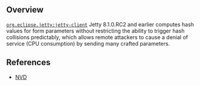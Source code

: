 ## Overview
[`org.eclipse.jetty:jetty-client`](http://search.maven.org/#search%7Cga%7C1%7Ca%3A%22jetty-client%22)
Jetty 8.1.0.RC2 and earlier computes hash values for form parameters without restricting the ability to trigger hash collisions predictably, which allows remote attackers to cause a denial of service (CPU consumption) by sending many crafted parameters.

## References
- [NVD](https://web.nvd.nist.gov/view/vuln/detail?vulnId=CVE-2011-4461)